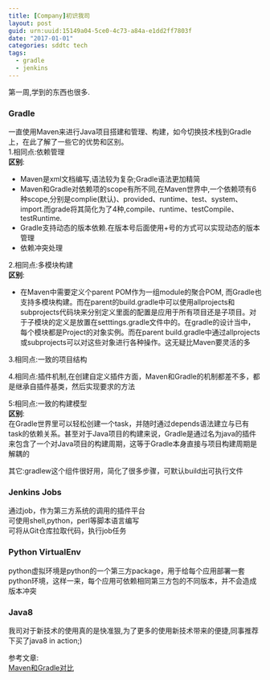 ```yaml
---
title: [Company]初识我司
layout: post
guid: urn:uuid:15149a04-5ce0-4c73-a84a-e1dd2ff7803f
date: "2017-01-01"
categories: sddtc tech
tags:
  - gradle
  - jenkins
---
```


第一周,学到的东西也很多.  

### Gradle  
  一直使用Maven来进行Java项目搭建和管理、构建，如今切换技术栈到Gradle上，在此了解了一些它的优势和区别。  
1.相同点:依赖管理   
**区别**:  
- Maven是xml文档编写,语法较为复杂;Gradle语法更加精简  
- Maven和Gradle对依赖项的scope有所不同,在Maven世界中,一个依赖项有6种scope,分别是complie(默认)、provided、runtime、test、system、import.而grade将其简化为了4种,compile、runtime、testCompile、testRuntime.  
- Gradle支持动态的版本依赖.在版本号后面使用+号的方式可以实现动态的版本管理  
- 依赖冲突处理  

2.相同点:多模块构建  
**区别**:  
- 在Maven中需要定义个parent POM作为一组module的聚合POM, 而Gradle也支持多模块构建。而在parent的build.gradle中可以使用allprojects和subprojects代码块来分别定义里面的配置是应用于所有项目还是子项目。对于子模块的定义是放置在setttings.gradle文件中的。在gradle的设计当中，每个模块都是Project的对象实例。而在parent build.gradle中通过allprojects或subprojects可以对这些对象进行各种操作。这无疑比Maven要灵活的多  

3.相同点:一致的项目结构  

4.相同点:插件机制,在创建自定义插件方面，Maven和Gradle的机制都差不多，都是继承自插件基类，然后实现要求的方法  

5:相同点:一致的构建模型  
**区别**:  
在Gradle世界里可以轻松创建一个task，并随时通过depends语法建立与已有task的依赖关系。甚至对于Java项目的构建来说，Gradle是通过名为java的插件来包含了一个对Java项目的构建周期，这等于Gradle本身直接与项目构建周期是解耦的

其它:gradlew这个组件很好用，简化了很多步骤，可默认build出可执行文件

### Jenkins Jobs  
通过job，作为第三方系统的调用的插件平台  
可使用shell,python，perl等脚本语言编写  
可将从Git仓库拉取代码，执行job任务  


### Python VirtualEnv  
python虚拟环境是python的一个第三方package，用于给每个应用部署一套python环境，这样一来，每个应用可依赖相同第三方包的不同版本，并不会造成版本冲突  


### Java8  
我司对于新技术的使用真的是快准狠,为了更多的使用新技术带来的便捷,同事推荐下买了java8 in action;)  



参考文章:  
[Maven和Gradle对比](http://www.importnew.com/18008.html)
